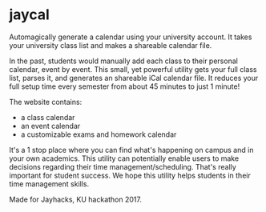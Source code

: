 # jaycal

Automagically generate a calendar using your university account. It takes your university class list and makes a shareable calendar file.

In the past, students would manually add each class to their personal calendar, event by event. This small, yet powerful utility gets your full class list, parses it, and generates an shareable iCal calendar file. It reduces your full setup time every semester from about 45 minutes to just 1 minute!

The website contains:
- a class calendar
- an event calendar
- a customizable exams and homework calendar

It's a 1 stop place where you can find what's happening on campus and in your own academics. This utility can potentially enable users to make decisions regarding their time management/scheduling. That's really important for student success. We hope this utility helps students in their time management skills.

Made for Jayhacks, KU hackathon 2017.
